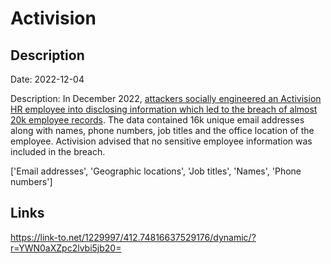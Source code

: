 # Activision

## Description

Date: 2022-12-04

Description:
In December 2022, <a href="https://www.bleepingcomputer.com/news/security/hacker-leaks-alleged-activision-employee-data-on-cybercrime-forum/" target="_blank" rel="noopener">attackers socially engineered an Activision HR employee into disclosing information which led to the breach of almost 20k employee records</a>. The data contained 16k unique email addresses along with names, phone numbers, job titles and the office location of the employee. Activision advised that no sensitive employee information was included in the breach.


['Email addresses', 'Geographic locations', 'Job titles', 'Names', 'Phone numbers']

## Links

https://link-to.net/1229997/412.74816637529176/dynamic/?r=YWN0aXZpc2lvbi5jb20=
